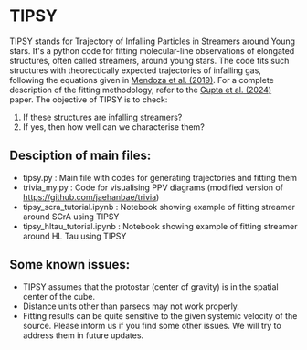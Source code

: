 # TIPSY
TIPSY stands for Trajectory of Infalling Particles in Streamers around Young stars.
It's a python code for fitting molecular-line observations of elongated structures, often called streamers, around young stars. The code fits such structures with theorectically expected trajectories of infalling gas, following the equations given in [Mendoza et al. (2019)](https://ui.adsabs.harvard.edu/abs/2009MNRAS.393..579M/abstract). For a complete description of the fitting methodology, refer to the [Gupta et al. (2024)](https://ui.adsabs.harvard.edu/abs/2024A%26A...683A.133G/abstract) paper.
The objective of TIPSY is to check:
1. If these structures are infalling streamers?
2. If yes, then how well can we characterise them?

## Desciption of main files:
- tipsy.py : Main file with codes for generating trajectories and fitting them   
- trivia_my.py : Code for visualising PPV diagrams (modified version of https://github.com/jaehanbae/trivia)   
- tipsy_scra_tutorial.ipynb : Notebook showing example of fitting streamer around SCrA using TIPSY 
- tipsy_hltau_tutorial.ipynb : Notebook showing example of fitting streamer around HL Tau using TIPSY 

## Some known issues:
- TIPSY assumes that the protostar (center of gravity) is in the spatial center of the cube.
- Distance units other than parsecs may not work properly.
- Fitting results can be quite sensitive to the given systemic velocity of the source.
Please inform us if you find some other issues. We will try to address them in future updates. 



